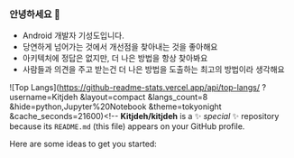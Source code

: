 ### 안녕하세요 👋
- Android 개발자 기성도입니다.
- 당연하게 넘어가는 것에서 개선점을 찾아내는 것을 좋아해요
- 아키텍처에 정답은 없지만, 더 나은 방법을 항상 찾아봐요
- 사람들과 의견을 주고 받는건 더 나은 방법을 도출하는 최고의 방법이라 생각해요

![Top Langs](https://github-readme-stats.vercel.app/api/top-langs/
?username=Kitjdeh
&layout=compact
&langs_count=8
&hide=python,Jupyter%20Notebook
&theme=tokyonight
&cache_seconds=21600)<!--
**Kitjdeh/kitjdeh** is a ✨ _special_ ✨ repository because its `README.md` (this file) appears on your GitHub profile.

Here are some ideas to get you started:


